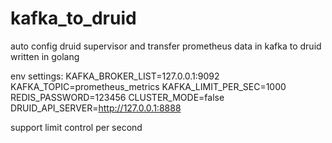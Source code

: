 # kafka_to_druid
auto config druid supervisor and transfer prometheus data in kafka to druid
written in golang


env settings:
KAFKA_BROKER_LIST=127.0.0.1:9092
KAFKA_TOPIC=prometheus_metrics
KAFKA_LIMIT_PER_SEC=1000
REDIS_PASSWORD=123456
CLUSTER_MODE=false
DRUID_API_SERVER=http://127.0.0.1:8888


support limit control per second
